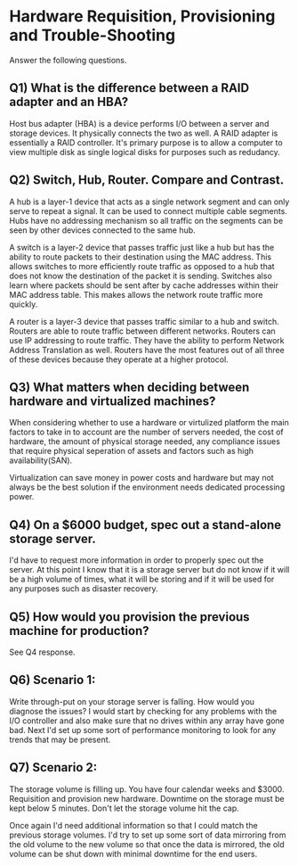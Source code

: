 Hardware Requisition, Provisioning and Trouble-Shooting
=======================================================

Answer the following questions.

Q1) What is the difference between a RAID adapter and an HBA?
-------------------------------------------------------------
Host bus adapter (HBA) is a device performs I/O between a server and storage devices. It physically connects the two as well.
A RAID adapter is essentially a RAID controller. It's primary purpose is to allow a computer to view multiple disk as single logical disks for purposes such as redudancy. 

Q2) Switch, Hub, Router. Compare and Contrast.
----------------------------------------------
A hub is a layer-1 device that acts as a single network segment and can only serve to repeat a signal. It can be used to connect multiple cable segments. Hubs have no addressing mechanism so all traffic on the segments can be seen by other devices connected to the same hub. 

A switch is a layer-2 device that passes traffic just like a hub but has the ability to route packets to their destination using the MAC address. This allows switches to more efficiently route traffic as opposed to a hub that does not know the destination of the packet it is sending. Switches also learn where packets should be sent after by cache addresses within their MAC address table. This makes allows the network route traffic more quickly.

A router is a layer-3 device that passes traffic similar to a hub and switch. Routers are able to route traffic between different networks. Routers can use IP addressing to route traffic. They have the ability to perform Network Address Translation as well. Routers have the most features out of all three of these devices because they operate at a higher protocol. 

Q3) What matters when deciding between hardware and virtualized machines?
-------------------------------------------------------------------------
When considering whether to use a hardware or virtulized platform the main factors to take in to account are the number of servers needed, the cost of hardware, the amount of physical storage needed, any compliance issues that require physical seperation of assets and factors such as high availability(SAN).

Virtualization can save money in power costs and hardware but may not always be the best solution if the environment needs dedicated processing power.

Q4) On a $6000 budget, spec out a stand-alone storage server.
-------------------------------------------------------------
I'd have to request more information in order to properly spec out the server. At this point I know that it is a storage server but do not know if it will be a high volume of times, what it will be storing and if it will be used for any purposes such as disaster recovery.

Q5) How would you provision the previous machine for production?
----------------------------------------------------------------
See Q4 response.

Q6) Scenario 1:
---------------
Write through-put on your storage server is falling. How would you diagnose the issues?
I would start by checking for any problems with the I/O controller and also make sure that no drives within any array have gone bad. Next I'd set up some sort of performance monitoring to look for any trends that may be present.

Q7) Scenario 2:
---------------
The storage volume is filling up. You have four calendar weeks and $3000. Requisition and provision new hardware. Downtime on the storage must be kept below 5 minutes. Don't let the storage volume hit the cap.

Once again I'd need additional information so that I could match the previous storage volumes. I'd try to set up some sort of data mirroring from the old volume to the new volume so that once the data is mirrored, the old volume can be shut down with minimal downtime for the end users.
